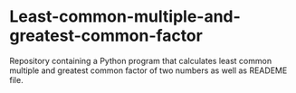 # Least-common-multiple-and-greatest-common-factor
Repository containing a Python program that calculates least common multiple and greatest common factor of two numbers as well as READEME file.
